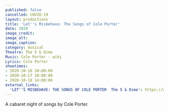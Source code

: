```yaml
---
published: false
cancelled: COVID-19
layout: productions
title: 'Let''s Misbehave: The Songs of Cole Porter'
date: 2020
image_credit:
image_alt:
image_caption:
category: musical
Theatre: The 5 & Dime
Music: Cole Porter - wiki
Lyrics: Cole Porter
showtimes:
- 2020-10-16 20:00:00
- 2020-10-17 20:00:00
- 2020-10-18 14:00:00
external_links:
  'LET''S MISBEHAVE: THE SONGS OF COLE PORTER  The 5 & Dime': https://www.the5anddime.org/lets-misbehave
---
```

A cabaret night of songs by Cole Porter.
